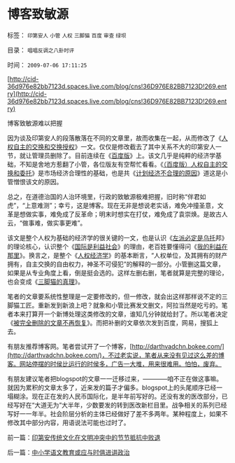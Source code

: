 # 博客致敏源

标签： `印第安人` `小管` `人权` `三脚猫` `百度` `审查` `绿坝` 

目录： `唱唱反调之八卦时评`

时间： `2009-07-06 17:11:25`

[http://cid-36d976e82bb7123d.spaces.live.com/blog/cns!36D976E82BB7123D!269.entry](http://cid-36d976e82bb7123d.spaces.live.com/blog/cns!36D976E82BB7123D!269.entry)

博客致敏源难以把握

因为谈及印第安人的段落散落在不同的文章里，故而收集在一起，从而修改了《[人权自主的交换和交换授权](http://blog.sina.com.cn/s/blog_5563a64d0100c033.html)》一文。仅仅是修改截去了其中关系不大的印第安人一节，就让管理员删除了。目前连续在《[百度版](http://hi.baidu.com/darthchn/blog/item/bf555cdc82eeabe677c6380e.html)》上。该文几乎是纯粹的经济学基础，不知是舍地方惹翻了小管，各位版友有空帮忙看看。《[（百度版）人权自主的交换和委托](http://hi.baidu.com/darthchn/blog/item/bf555cdc82eeabe677c6380e.html)》是市场经济合理性的基础，也是共《[计划经济不合理的原因](../../../2009/6/29/无私计划的经济危机.md)》道这是小管憎恨该文的原因。

总之，在道德治国的人治环境里，行政的致敏源极难把握，旧时称“伴君如虎”，“上意难测”；幸亏，这是博客。现在无非是想说老实话，难免冲撞圣意，文革是想做实事，难免成了反革命；明末时想实在打仗，难免成了袁崇焕。是故古人云，“做事难，做实事更难”。

该文是整个人权为基础的经济学的很关键的一文，也是认识《[左派必定是乌托](../../../2009/6/26/自由是社会财富生产的源泉，左派注定是乌托邦.md)邦》的理论核心，认识整个《[国际是利益社会](../../../2009/6/14/认清西方社会所谓的人权价值观的真相.md)》的理由，老百姓要懂得问《[我的利益在那里](http://blog.sina.com.cn/s/blog_5563a64d0100dfvx.html)》。换言之，是整个《[人权经济学](http://blog.sina.com.cn/s/blog_5563a64d0100dfvx.html)》的基本断言，“人权单位，及其拥有的财产拥有，自主交换的自由权力，神圣不可侵犯”的解释的一部分。小管删这篇文章，如果是从专业角度上看，倒是挺会选的。这样左删右删，笔者就算是完整的理论，也会变成《[三脚猫的真理](../../../2009/6/16/三脚猫的真理观和独脚龙.md)》。

笔者的文章要系统性整理是一定要修改的，但一修改，就会出这样那样说不定的三脚猫工匠。重新发到新浪上吧？就象和小管比赛发文删文，阿拉当然是吃亏的。笔者本来打算开一个新博处理这类修改的文章，谁知几分钟就给封了。所以笔者决定《[被完全删除的文章不再恢复](../../../2009/6/29/本博被删文章原则上不再恢复;兑现今年的利润很有希望.md)》。而把补删的文章依次发到百度，网易，搜狐上去。

有朋友推荐博客网。笔者尝试开了一个博客，[http://darthvadchn.bokee.com/](http://darthvadchn.bokee.com/)，不过老实说，笔者从来没有见过这么差的博客。网站停摆的时侯比运行的时侯多，广告一大堆，用来很难用。怕怕，废弃。

有朋友建议笔者把blogspot的文章一一迁移过来，————咱不正在做这事嘛。就因为累积的文章太多了，近来发的篇子才偏多。blogspot上的头尾顺序已经一塌糊涂。现在正在发的人民币国际化，是半年前写好的。还没有发的医改部分，已经写好在“大道无为”大半年，少数要发的转到医改新栏目里。战争相关的系列已经写好一一年半。社会阶层分析的主体已经做好了差不多两年。某种程度上，如果不修改其中部分内容，用语说法可能也过时了。



前一篇：[印第安传统文化在文明冲突中的节节抵抗中败退](../../../2009/7/6/印第安传统文化在文明冲突中的节节抵抗中败退.md)

后一篇：[中小学语文教育或应与时俱进讲政治](../../../2009/7/6/中小学语文教育或应与时俱进讲政治.md)